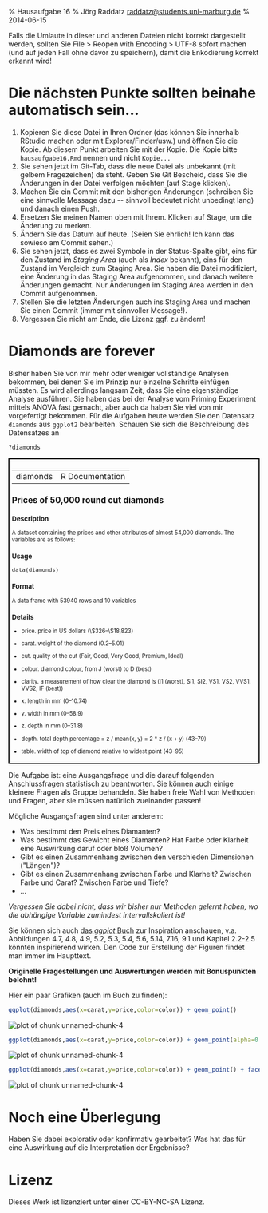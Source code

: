 % Hausaufgabe 16
% Jörg Raddatz <raddatz@students.uni-marburg.de>
% 2014-06-15

Falls die Umlaute in dieser und anderen Dateien nicht korrekt dargestellt werden, sollten Sie File > Reopen with Encoding > UTF-8 sofort machen (und auf jeden Fall ohne davor zu speichern), damit die Enkodierung korrekt erkannt wird! 



# Die nächsten Punkte sollten beinahe automatisch sein...
1. Kopieren Sie diese Datei in Ihren Ordner (das können Sie innerhalb RStudio machen oder mit Explorer/Finder/usw.) und öffnen Sie die Kopie. Ab diesem Punkt arbeiten Sie mit der Kopie. Die Kopie bitte `hausaufgabe16.Rmd` nennen und nicht `Kopie...`
2. Sie sehen jetzt im Git-Tab, dass die neue Datei als unbekannt (mit gelbem Fragezeichen) da steht. Geben Sie Git Bescheid, dass Sie die Änderungen in der Datei verfolgen möchten (auf Stage klicken).
3. Machen Sie ein Commit mit den bisherigen Änderungen (schreiben Sie eine sinnvolle Message dazu -- sinnvoll bedeutet nicht unbedingt lang) und danach einen Push.
4. Ersetzen Sie meinen Namen oben mit Ihrem. Klicken auf Stage, um die Änderung zu merken.
5. Ändern Sie das Datum auf heute. (Seien Sie ehrlich! Ich kann das sowieso am Commit sehen.)
6. Sie sehen jetzt, dass es zwei Symbole in der Status-Spalte gibt, eins für den Zustand im *Staging Area* (auch als *Index* bekannt), eins für den Zustand im Vergleich zum Staging Area. Sie haben die Datei modifiziert, eine Änderung in das Staging Area aufgenommen, und danach weitere Änderungen gemacht. Nur Änderungen im Staging Area werden in den Commit aufgenommen.
7. Stellen Sie die letzten Änderungen auch ins Staging Area und machen Sie einen Commit (immer mit sinnvoller Message!).
8. Vergessen Sie nicht am Ende, die Lizenz ggf. zu ändern!

# Diamonds are forever 
Bisher haben Sie von mir mehr oder weniger vollständige Analysen bekommen, bei denen Sie im Prinzip nur einzelne Schritte einfügen müssten. Es wird allerdings langsam Zeit, dass Sie eine eigenständige Analyse ausführen. Sie haben das bei der Analyse vom Priming Experiment mittels ANOVA fast gemacht, aber auch da haben Sie viel von mir vorgefertigt bekommen. Für die Aufgaben heute werden Sie den Datensatz `diamonds` aus `ggplot2` bearbeiten. Schauen Sie sich die Beschreibung des Datensatzes an


```r
?diamonds
```
<div style="border: 2px solid black; padding: 5px; font-size: 80%;">
<!DOCTYPE html PUBLIC "-//W3C//DTD HTML 4.01 Transitional//EN">
<html><head><title>R: Prices of 50,000 round cut diamonds</title>
<meta http-equiv="Content-Type" content="text/html; charset=utf-8">
<link rel="stylesheet" type="text/css" href="">
</head><body>

<table width="100%" summary="page for diamonds"><tr><td>diamonds</td><td align="right">R Documentation</td></tr></table>

<h2>Prices of 50,000 round cut diamonds</h2>

<h3>Description</h3>

<p>A dataset containing the prices and other attributes of almost 54,000
diamonds. The variables are as follows:
</p>


<h3>Usage</h3>

<pre>
data(diamonds)
</pre>


<h3>Format</h3>

<p>A data frame with 53940 rows and 10 variables</p>


<h3>Details</h3>


<ul>
<li><p> price. price in US dollars (\$326&ndash;\$18,823)
</p>
</li>
<li><p> carat. weight of the diamond (0.2&ndash;5.01)
</p>
</li>
<li><p> cut. quality of the cut (Fair, Good, Very Good, Premium, Ideal)
</p>
</li>
<li><p> colour. diamond colour, from J (worst) to D (best)
</p>
</li>
<li><p> clarity. a measurement of how clear the diamond is (I1 (worst), SI1, SI2, VS1, VS2, VVS1, VVS2, IF (best))
</p>
</li>
<li><p> x. length in mm (0&ndash;10.74)
</p>
</li>
<li><p> y. width in mm (0&ndash;58.9)
</p>
</li>
<li><p> z. depth in mm (0&ndash;31.8)
</p>
</li>
<li><p> depth. total depth percentage = z / mean(x, y) = 2 * z / (x + y) (43&ndash;79)
</p>
</li>
<li><p> table. width of top of diamond relative to widest point (43&ndash;95)
</p>
</li></ul>



</body></html>
</div>

Die Aufgabe ist: eine Ausgangsfrage und die darauf folgenden Anschlussfragen statistisch zu beantworten. Sie können auch einige kleinere Fragen als Gruppe behandeln. Sie haben freie Wahl von Methoden und Fragen, aber sie müssen natürlich zueinander passen!

Mögliche Ausgangsfragen sind unter anderem:

* Was bestimmt den Preis eines Diamanten?
* Was bestimmt das Gewicht eines Diamanten? Hat Farbe oder Klarheit eine Auswirkung daruf oder bloß Volumen?
* Gibt es einen Zusammenhang zwischen den verschieden Dimensionen ("Längen")? 
* Gibt es einen Zusammenhang zwischen Farbe und Klarheit? Zwischen Farbe und Carat? Zwischen Farbe und Tiefe?
* ...

*Vergessen Sie dabei nicht, dass wir bisher nur Methoden gelernt haben, wo die abhängige Variable zumindest intervallskaliert ist!*

Sie können sich auch [das *ggplot* Buch](http://dx.doi.org/10.1007/978-0-387-98141-3) zur Inspiration anschauen, v.a. Abbildungen 4.7, 4.8, 4.9, 5.2, 5.3, 5.4, 5.6, 5.14, 7.16, 9.1  und Kapitel 2.2-2.5 könnten inspirierend wirken. Den Code zur Erstellung der Figuren findet man immer im Haupttext.

**Originelle Fragestellungen und Auswertungen werden mit Bonuspunkten belohnt!** 

Hier ein paar Grafiken (auch im Buch zu finden):

```r
ggplot(diamonds,aes(x=carat,y=price,color=color)) + geom_point()
```

![plot of chunk unnamed-chunk-4](figure/unnamed-chunk-41.png) 

```r
ggplot(diamonds,aes(x=carat,y=price,color=color)) + geom_point(alpha=0.3)
```

![plot of chunk unnamed-chunk-4](figure/unnamed-chunk-42.png) 

```r
ggplot(diamonds,aes(x=carat,y=price,color=color)) + geom_point() + facet_wrap(~color)
```

![plot of chunk unnamed-chunk-4](figure/unnamed-chunk-43.png) 

# Noch eine Überlegung
Haben Sie dabei explorativ oder konfirmativ gearbeitet? Was hat das für eine Auswirkung auf die Interpretation der Ergebnisse?

# Lizenz
Dieses Werk ist lizenziert unter einer CC-BY-NC-SA Lizenz.
